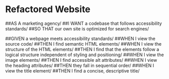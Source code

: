 # Refactored Website

##AS A marketing agency/
##I WANT a codebase that follows accessibility standards/
##SO THAT our own site is optimized for search engines/

##GIVEN a webpage meets accessibility standards/
##WHEN I view the source code/
##THEN I find semantic HTML elements/
##WHEN I view the structure of the HTML elements/
##THEN I find that the elements follow a logical structure independent of styling and positioning/
##WHEN I view the image elements/
##THEN I find accessible alt attributes/
##WHEN I view the heading attributes/
##THEN they fall in sequential order/
##WHEN I view the title element/
##THEN I find a concise, descriptive title/
